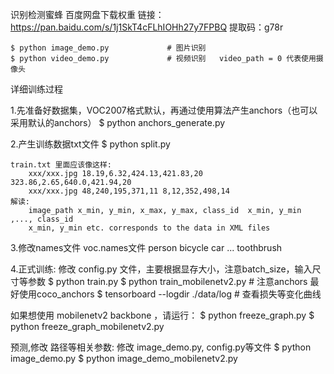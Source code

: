 识别检测蜜蜂
百度网盘下载权重
链接：https://pan.baidu.com/s/1j1SkT4cFLhIOHh27y7FPBQ 
提取码：g78r

    $ python image_demo.py             # 图片识别
    $ python video_demo.py             # 视频识别   video_path = 0 代表使用摄像头
    
详细训练过程

1.先准备好数据集，VOC2007格式默认，再通过使用算法产生anchors（也可以采用默认的anchors）
$ python anchors_generate.py

2.产生训练数据txt文件
$ python split.py

    train.txt 里面应该像这样:
        xxx/xxx.jpg 18.19,6.32,424.13,421.83,20 323.86,2.65,640.0,421.94,20 
        xxx/xxx.jpg 48,240,195,371,11 8,12,352,498,14
    解读:
        image_path x_min, y_min, x_max, y_max, class_id  x_min, y_min ,..., class_id 
        x_min, y_min etc. corresponds to the data in XML files

3.修改names文件
  voc.names文件
  person
  bicycle
  car
  ...
  toothbrush

4.正式训练: 修改 config.py 文件，主要根据显存大小，注意batch_size，输入尺寸等参数
$ python train.py
$ python train_mobilenetv2.py   # 注意anchors 最好使用coco_anchors
$ tensorboard --logdir ./data/log    # 查看损失等变化曲线

如果想使用 mobilenetv2 backbone ，请运行：
$ python freeze_graph.py
$ python freeze_graph_mobilenetv2.py

预测,修改 路径等相关参数:
修改 image_demo.py, config.py等文件
$ python image_demo.py
$ python image_demo_mobilenetv2.py
